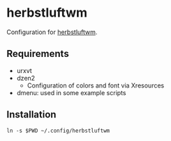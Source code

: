 # herbstluftwm

Configuration for [herbstluftwm](https://herbstluftwm.org).

## Requirements

* urxvt
* dzen2
    * Configuration of colors and font via Xresources
* dmenu: used in some example scripts

## Installation

```
ln -s $PWD ~/.config/herbstluftwm
```
